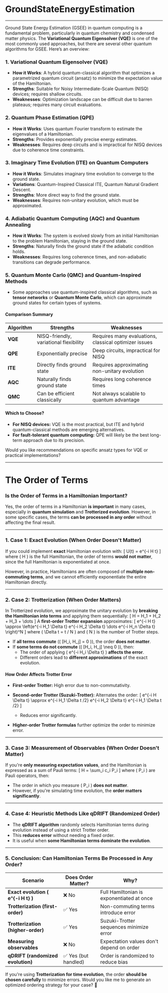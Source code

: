 # GroundStateEnergyEstimation

---




Ground State Energy Estimation (GSEE) in quantum computing is a fundamental problem, particularly in quantum chemistry and condensed matter physics. The **Variational Quantum Eigensolver (VQE)** is one of the most commonly used approaches, but there are several other quantum algorithms for GSEE. Here’s an overview:

### 1. **Variational Quantum Eigensolver (VQE)**
   - **How it Works**: A hybrid quantum-classical algorithm that optimizes a parametrized quantum circuit (ansatz) to minimize the expectation value of the Hamiltonian.
   - **Strengths**: Suitable for Noisy Intermediate-Scale Quantum (NISQ) devices; requires shallow circuits.
   - **Weaknesses**: Optimization landscape can be difficult due to barren plateaus; requires many circuit evaluations.

### 2. **Quantum Phase Estimation (QPE)**
   - **How it Works**: Uses quantum Fourier transform to estimate the eigenvalues of a Hamiltonian.
   - **Strengths**: Provides exponentially precise energy estimates.
   - **Weaknesses**: Requires deep circuits and is impractical for NISQ devices due to coherence time constraints.

### 3. **Imaginary Time Evolution (ITE) on Quantum Computers**
   - **How it Works**: Simulates imaginary time evolution to converge to the ground state.
   - **Variations**: Quantum-Inspired Classical ITE, Quantum Natural Gradient Descent.
   - **Strengths**: More direct way to find the ground state.
   - **Weaknesses**: Requires non-unitary evolution, which must be approximated.

### 4. **Adiabatic Quantum Computing (AQC) and Quantum Annealing**
   - **How it Works**: The system is evolved slowly from an initial Hamiltonian to the problem Hamiltonian, staying in the ground state.
   - **Strengths**: Naturally finds the ground state if the adiabatic condition holds.
   - **Weaknesses**: Requires long coherence times, and non-adiabatic transitions can degrade performance.

### 5. **Quantum Monte Carlo (QMC) and Quantum-Inspired Methods**
   - Some approaches use quantum-inspired classical algorithms, such as **tensor networks** or **Quantum Monte Carlo**, which can approximate ground states for certain types of systems.

#### **Comparison Summary**
| Algorithm | Strengths | Weaknesses |
|-----------|-----------|-----------|
| **VQE** | NISQ-friendly, variational flexibility | Requires many evaluations, classical optimizer issues |
| **QPE** | Exponentially precise | Deep circuits, impractical for NISQ |
| **ITE** | Directly finds ground state | Requires approximating non-unitary evolution |
| **AQC** | Naturally finds ground state | Requires long coherence times |
| **QMC** | Can be efficient classically | Not always scalable to quantum advantage |

#### **Which to Choose?**
- **For NISQ devices:** VQE is the most practical, but ITE and hybrid quantum-classical methods are emerging alternatives.
- **For fault-tolerant quantum computing:** QPE will likely be the best long-term approach due to its precision.

Would you like recommendations on specific ansatz types for VQE or practical implementations?


---

# The Order of Terms 

### **Is the Order of Terms in a Hamiltonian Important?**
Yes, the order of terms in a Hamiltonian **is important** in many cases, especially in **quantum simulation** and **Trotterized evolution**. However, in some specific cases, the terms **can be processed in any order** without affecting the final result.

---

### **1. Case 1: Exact Evolution (When Order Doesn't Matter)**
If you could implement **exact** Hamiltonian evolution with:
\[
U(t) = e^{-i H t}
\]
where \( H \) is the full Hamiltonian, the order of terms **would not matter**, since the full Hamiltonian is exponentiated at once.

However, in practice, Hamiltonians are often composed of **multiple non-commuting terms**, and we cannot efficiently exponentiate the entire Hamiltonian directly.

---

### **2. Case 2: Trotterization (When Order Matters)**
In Trotterized evolution, we approximate the unitary evolution by **breaking the Hamiltonian into terms** and applying them sequentially:
\[
H = H_1 + H_2 + H_3 + \dots
\]
A **first-order Trotter expansion** approximates:
\[
e^{-i H t} \approx \left(e^{-i H_1 \Delta t} e^{-i H_2 \Delta t} \dots e^{-i H_n \Delta t} \right)^N
\]
where \( \Delta t = t / N \) and \( N \) is the number of Trotter steps.

- If **all terms commute** (\( [H_i, H_j] = 0 \)), the order **does not matter**.
- If **some terms do not commute** (\( [H_i, H_j] \neq 0 \)), then:
  - The order of applying \( e^{-i H_i \Delta t} \) **affects the error**.
  - Different orders lead to **different approximations** of the exact evolution.

#### **How Order Affects Trotter Error**
- **First-order Trotter:** High error due to non-commutativity.
- **Second-order Trotter (Suzuki-Trotter):** Alternates the order:
  \[
  e^{-i H \Delta t} \approx e^{-i H_1 \Delta t /2} e^{-i H_2 \Delta t} e^{-i H_1 \Delta t /2}
  \]
  - Reduces error significantly.

- **Higher-order Trotter formulas** further optimize the order to minimize error.

---

### **3. Case 3: Measurement of Observables (When Order Doesn't Matter)**
If you're **only measuring expectation values**, and the Hamiltonian is expressed as a sum of Pauli terms:
\[
H = \sum_i c_i P_i
\]
where \( P_i \) are Pauli operators, then:
- The order in which you measure \( P_i \) **does not matter**.
- However, if you're simulating time evolution, the **order matters significantly**.

---

### **4. Case 4: Heuristic Methods Like qDRIFT (Randomized Order)**
- The **qDRIFT algorithm** randomly selects Hamiltonian terms during evolution instead of using a strict Trotter order.
- This **reduces error** without needing a fixed order.
- It is useful when **some Hamiltonian terms dominate the evolution**.

---

### **5. Conclusion: Can Hamiltonian Terms Be Processed in Any Order?**
| **Scenario** | **Does Order Matter?** | **Why?** |
|-------------|----------------|----------------|
| **Exact evolution \( e^{-i H t} \)** | ❌ No | Full Hamiltonian is exponentiated at once |
| **Trotterization (first-order)** | ✅ Yes | Non-commuting terms introduce error |
| **Trotterization (higher-order)** | ✅ Yes | Suzuki-Trotter sequences minimize error |
| **Measuring observables** | ❌ No | Expectation values don't depend on order |
| **qDRIFT (randomized evolution)** | ✅ Yes (but handled) | Order is randomized to reduce bias |

If you're using **Trotterization for time evolution**, the order **should be chosen carefully** to minimize errors. Would you like me to generate an optimized ordering strategy for your case? 🚀



